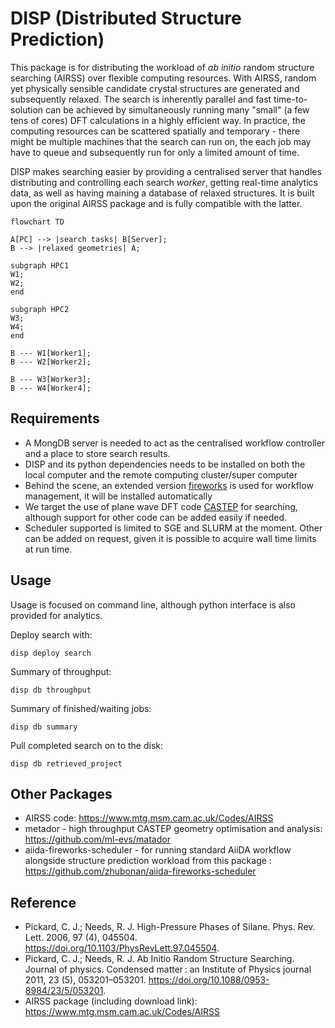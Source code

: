 # DISP (Distributed Structure Prediction)

This package is for distributing the workload of *ab initio* random structure searching (AIRSS) over flexible computing resources.
With AIRSS, random yet physically sensible candidate crystal structures are generated and subsequently relaxed. 
The search is inherently parallel and fast time-to-solution can be achieved by simultaneously running many "small" (a few tens of cores) DFT calculations in a highly efficient way.
In practice, the computing resources can be scattered spatially and temporary - there might be multiple machines that the search can run on, the each job may have to queue and subsequently run for only a limited amount of time.

DISP makes searching easier by providing a centralised server that handles distributing and controlling each search *worker*, getting real-time analytics data, as well as having maining a database of relaxed structures.
It is built upon the original AIRSS package and is fully compatible with the latter. 

```mermaid
flowchart TD

A[PC] --> |search tasks| B[Server];
B --> |relaxed geometries| A;

subgraph HPC1
W1;
W2;
end

subgraph HPC2
W3;
W4;
end

B --- W1[Worker1];
B --- W2[Worker2];

B --- W3[Worker3];
B --- W4[Worker4];
```

## Requirements

- A MongDB server is needed to act as the centralised workflow controller and a place to store search results.
- DISP and its python dependencies needs to be installed on both the local computer and the remote computing cluster/super computer
- Behind the scene, an extended version [fireworks](https://github.com/materialsproject/fireworks) is used for workflow management, it will be installed automatically
- We target the use of plane wave DFT code [CASTEP](http://www.castep.org) for searching, although support for other code can be added easily if needed.
- Scheduler supported is limited to SGE and SLURM at the moment. Other can be added on request, given it is possible to acquire wall time limits at run time.

## Usage

Usage is focused on command line, although python interface is also provided for analytics.

Deploy search with:

```
disp deploy search
```

Summary of throughput:

```
disp db throughput
```

Summary of finished/waiting jobs:

```
disp db summary
```

Pull completed search on to the disk:

```
disp db retrieved_project
```


## Other Packages 

- AIRSS code: https://www.mtg.msm.cam.ac.uk/Codes/AIRSS 
- metador - high throughput CASTEP geometry optimisation and analysis: https://github.com/ml-evs/matador
- aiida-fireworks-scheduler - for running standard AiiDA workflow alongside structure prediction workload from this package : https://github.com/zhubonan/aiida-fireworks-scheduler


## Reference

- Pickard, C. J.; Needs, R. J. High-Pressure Phases of Silane. Phys. Rev. Lett. 2006, 97 (4), 045504. https://doi.org/10.1103/PhysRevLett.97.045504.
- Pickard, C. J.; Needs, R. J. Ab Initio Random Structure Searching. Journal of physics. Condensed matter : an Institute of Physics journal 2011, 23 (5), 053201–053201. https://doi.org/10.1088/0953-8984/23/5/053201.
- AIRSS package (including download link): https://www.mtg.msm.cam.ac.uk/Codes/AIRSS 
